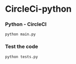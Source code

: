 # CircleCi-python

### Python - CircleCI
```
python main.py
```

### Test the code
```
python tests.py
```